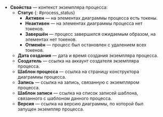 - **Свойства** — контекст экземпляра процесса:
    - **Статус**
    {: #process_status}
        - **Активен** — на элементах диаграммы процесса есть токены.
        - **Неактивен** — на элементах диаграммы процесса нет токенов.
        - **Завершён** — процесс завершился ожидаемым образом, на элементах нет токенов.
        - **Отменён** — процесс был остановлен с удалением всех токенов.
    - **Дата создания** — дата и время создания экземпляра процесса.
    - **Создатель** — ссылка на аккаунт создателя экземпляра процесса.
    - **Шаблон процесса** — ссылка на страницу конструктора диаграммы процесса.
    - **Запись** — ссылка на запись, связанную с экземпляром процесса.
    - **Шаблон записи** — ссылка на список записей шаблона, связанного с шаблоном данного процесса.
    - **Версия** — ссылка на версию диаграммы, по которой был запущен экземпляр процесса.